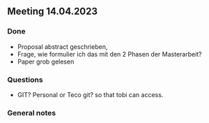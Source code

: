 ## Meeting 14.04.2023

### Done

* Proposal abstract geschrieben,
* Frage, wie formulier ich das mit den 2 Phasen der Masterarbeit?
* Paper grob gelesen

### Questions

* GIT? Personal or Teco git? so that tobi can access.

### General notes
